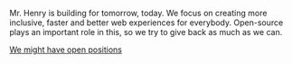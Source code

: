 Mr. Henry is building for tomorrow, today. We focus on creating more inclusive, faster and better web experiences for everybody. Open-source plays an important role in this, so we try to give back as much as we can.

[We might have open positions](https://github.com/mrhenry/is-looking-for)
